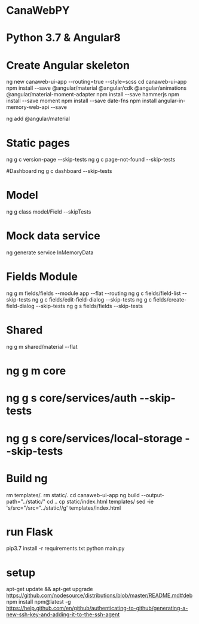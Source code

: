# CanaWebPY
#
# Python 3.7 & Angular8
#

# Create Angular skeleton
ng new canaweb-ui-app --routing=true --style=scss
cd canaweb-ui-app
npm install --save @angular/material @angular/cdk @angular/animations @angular/material-moment-adapter
npm install --save hammerjs
npm install --save moment
npm install --save  date-fns
npm install angular-in-memory-web-api --save

ng add @angular/material

# Static pages
ng g c version-page --skip-tests
ng g c page-not-found --skip-tests

#Dashboard
ng g c dashboard --skip-tests

# Model
ng g class model/Field --skipTests

# Mock data service
ng generate service InMemoryData

# Fields Module
ng g m fields/fields --module app --flat --routing
ng g c fields/field-list --skip-tests
ng g c fields/edit-field-dialog --skip-tests
ng g c fields/create-field-dialog --skip-tests
ng g s fields/fields --skip-tests

# Shared
ng g m shared/material --flat
# ng g m core
# ng g s core/services/auth --skip-tests
# ng g s core/services/local-storage --skip-tests


# Build ng
rm templates/*.*
rm static/*.*
cd canaweb-ui-app
ng build --output-path="../static/"
cd ..
cp static/index.html templates/
sed -ie 's/src=\"/src=\"..\/static\//g' templates/index.html

# run Flask
pip3.7 install -r requirements.txt
python main.py

# setup
apt-get update && apt-get upgrade
https://github.com/nodesource/distributions/blob/master/README.md#deb
npm install npm@latest -g
https://help.github.com/en/github/authenticating-to-github/generating-a-new-ssh-key-and-adding-it-to-the-ssh-agent
